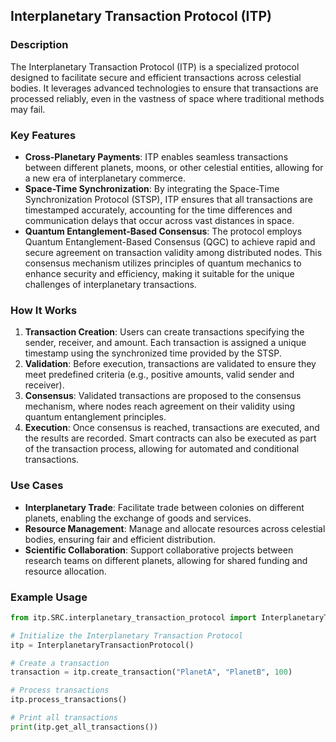 ## Interplanetary Transaction Protocol (ITP)

### Description
The Interplanetary Transaction Protocol (ITP) is a specialized protocol designed to facilitate secure and efficient transactions across celestial bodies. It leverages advanced technologies to ensure that transactions are processed reliably, even in the vastness of space where traditional methods may fail.

### Key Features
- **Cross-Planetary Payments**: ITP enables seamless transactions between different planets, moons, or other celestial entities, allowing for a new era of interplanetary commerce.
- **Space-Time Synchronization**: By integrating the Space-Time Synchronization Protocol (STSP), ITP ensures that all transactions are timestamped accurately, accounting for the time differences and communication delays that occur across vast distances in space.
- **Quantum Entanglement-Based Consensus**: The protocol employs Quantum Entanglement-Based Consensus (QGC) to achieve rapid and secure agreement on transaction validity among distributed nodes. This consensus mechanism utilizes principles of quantum mechanics to enhance security and efficiency, making it suitable for the unique challenges of interplanetary transactions.

### How It Works
1. **Transaction Creation**: Users can create transactions specifying the sender, receiver, and amount. Each transaction is assigned a unique timestamp using the synchronized time provided by the STSP.
2. **Validation**: Before execution, transactions are validated to ensure they meet predefined criteria (e.g., positive amounts, valid sender and receiver).
3. **Consensus**: Validated transactions are proposed to the consensus mechanism, where nodes reach agreement on their validity using quantum entanglement principles.
4. **Execution**: Once consensus is reached, transactions are executed, and the results are recorded. Smart contracts can also be executed as part of the transaction process, allowing for automated and conditional transactions.

### Use Cases
- **Interplanetary Trade**: Facilitate trade between colonies on different planets, enabling the exchange of goods and services.
- **Resource Management**: Manage and allocate resources across celestial bodies, ensuring fair and efficient distribution.
- **Scientific Collaboration**: Support collaborative projects between research teams on different planets, allowing for shared funding and resource allocation.

### Example Usage
```python
from itp.SRC.interplanetary_transaction_protocol import InterplanetaryTransactionProtocol

# Initialize the Interplanetary Transaction Protocol
itp = InterplanetaryTransactionProtocol()

# Create a transaction
transaction = itp.create_transaction("PlanetA", "PlanetB", 100)

# Process transactions
itp.process_transactions()

# Print all transactions
print(itp.get_all_transactions())
